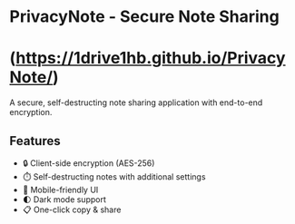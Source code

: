 # PrivacyNote - Secure Note Sharing

# (https://1drive1hb.github.io/PrivacyNote/)

A secure, self-destructing note sharing application with end-to-end encryption.

## Features

- 🔒 Client-side encryption (AES-256)
- ⏱️ Self-destructing notes with additional settings
- 📱 Mobile-friendly UI
- 🌓 Dark mode support
- 📋 One-click copy & share
